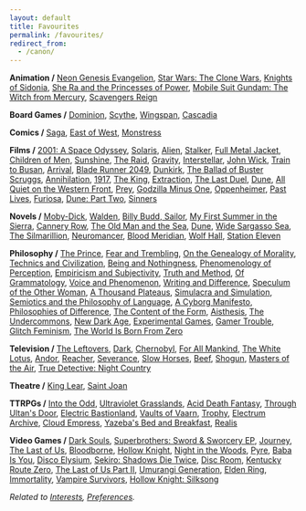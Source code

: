 ```yaml
---
layout: default
title: Favourites
permalink: /favourites/
redirect_from:
  - /canon/
---
```


**Animation /**
[Neon Genesis Evangelion](https://en.wikipedia.org/wiki/Neon_Genesis_Evangelion "Anno 1995"),
[Star Wars: The Clone Wars](https://en.wikipedia.org/wiki/Star_Wars:_The_Clone_Wars "Lucas 2008"),
[Knights of Sidonia](https://en.wikipedia.org/wiki/Knights_of_Sidonia "Shizuno 2014"),
[She Ra and the Princesses of Power](https://en.wikipedia.org/wiki/She-Ra_and_the_Princesses_of_Power "Stevenson 2018"),
[Mobile Suit Gundam: The Witch from Mercury](https://en.wikipedia.org/wiki/Mobile_Suit_Gundam:_The_Witch_from_Mercury "Yatate and Tomino 2022"),
[Scavengers Reign](https://en.wikipedia.org/wiki/Scavengers_Reign "Bennett and Huettner 2023")

**Board Games /**
[Dominion](https://en.wikipedia.org/wiki/Dominion_(card_game) "Vaccarino 2008"),
[Scythe](https://en.wikipedia.org/wiki/Scythe_(board_game) "Stegmaier 2016"),
[Wingspan](https://en.wikipedia.org/wiki/Wingspan_(board_game) "Hargrave 2019"),
[Cascadia](https://en.wikipedia.org/wiki/Cascadia_(board_game) "Flynn 2021")

**Comics /**
[Saga](https://en.wikipedia.org/wiki/Saga_(comics) "Vaughan 2012"),
[East of West](https://en.wikipedia.org/wiki/East_of_West "Hickman 2013"),
[Monstress](https://en.wikipedia.org/wiki/Monstress_(comics) "Liu 2015")

**Films /**
[2001: A Space Odyssey](https://en.wikipedia.org/wiki/2001:_A_Space_Odyssey "Kubrick 1968"),
[Solaris](https://en.wikipedia.org/wiki/Solaris_(1972_film) "Tarkovsky 1972"),
[Alien](https://en.wikipedia.org/wiki/Alien_(film) "Scott 1979"),
[Stalker](https://en.wikipedia.org/wiki/Stalker_(1979_film) "Tarkovsky 1979"),
[Full Metal Jacket](https://en.wikipedia.org/wiki/Full_Metal_Jacket "Kubrick 1987"),
[Children of Men](https://en.wikipedia.org/wiki/Children_of_Men "Cuarón 2006"),
[Sunshine](https://en.wikipedia.org/wiki/Sunshine_(2007_film) "Boyle 2007"),
[The Raid](https://en.wikipedia.org/wiki/The_Raid_(2011_film) "Evans 2011"),
[Gravity](https://en.wikipedia.org/wiki/Gravity_(2013_film) "Cuarón 2013"),
[Interstellar](https://en.wikipedia.org/wiki/Interstellar_(film) "Nolan 2014"),
[John Wick](https://en.wikipedia.org/wiki/John_Wick_(film) "Stahelski 2014"),
[Train to Busan](https://en.wikipedia.org/wiki/Train_to_Busan "Yeon 2016"),
[Arrival](https://en.wikipedia.org/wiki/Arrival_(film) "Villeneuve 2016"),
[Blade Runner 2049](https://en.wikipedia.org/wiki/Blade_Runner_2049 "Villeneuve 2017"),
[Dunkirk](https://en.wikipedia.org/wiki/Dunkirk_(2017_film) "Nolan 2017"),
[The Ballad of Buster Scruggs](https://en.wikipedia.org/wiki/The_Ballad_of_Buster_Scruggs "Coen and Coen 2018"),
[Annihilation](https://en.wikipedia.org/wiki/Annihilation_(film) "Garland 2018"),
[1917](https://en.wikipedia.org/wiki/1917_(2019_film) "Mendes 2019"),
[The King](https://en.wikipedia.org/wiki/The_King_(2019_film) "Michôd 2019"),
[Extraction](https://en.wikipedia.org/wiki/Extraction_(2020_film) "Hargrave 2020"),
[The Last Duel](https://en.wikipedia.org/wiki/The_Last_Duel_(2021_film) "Scott 2021"),
[Dune](https://en.wikipedia.org/wiki/Dune_(2021_film) "Villeneuve 2021"),
[All Quiet on the Western Front](https://en.wikipedia.org/wiki/All_Quiet_on_the_Western_Front_(2022_film) "Berger 2022"),
[Prey](https://en.wikipedia.org/wiki/Prey_(2022_film) "Trachtenberg 2022"),
[Godzilla Minus One](https://en.wikipedia.org/wiki/Godzilla_Minus_One "Yamazaki 2023"),
[Oppenheimer](https://en.wikipedia.org/wiki/Oppenheimer_(film) "Nolan 2023"),
[Past Lives](https://en.wikipedia.org/wiki/Past_Lives_(film) "Song 2023"),
[Furiosa](https://en.wikipedia.org/wiki/Furiosa:_A_Mad_Max_Saga "Miller 2024"),
[Dune: Part Two](https://en.wikipedia.org/wiki/Dune:_Part_Two "Villeneuve 2024"),
[Sinners](https://en.wikipedia.org/wiki/Sinners_(2025_film) "Coogler 2025")

**Novels /**
[Moby-Dick](https://en.wikipedia.org/wiki/Moby-Dick "Melville 1851"),
[Walden](https://en.wikipedia.org/wiki/Walden "Thoreau 1854"),
[Billy Budd, Sailor](https://en.wikipedia.org/wiki/Billy_Budd "Melville 1891"),
[My First Summer in the Sierra](https://vault.sierraclub.org/john_muir_exhibit/writings/my_first_summer_in_the_sierra/),
[Cannery Row](https://en.wikipedia.org/wiki/Cannery_Row_(novel) "Steinbeck 1945"),
[The Old Man and the Sea](https://en.wikipedia.org/wiki/The_Old_Man_and_the_Sea "Hemingway 1952"),
[Dune](https://en.wikipedia.org/wiki/Dune_(novel) "Herbert 1965"),
[Wide Sargasso Sea](https://en.wikipedia.org/wiki/Wide_Sargasso_Sea "Rhys 1966"),
[The Silmarillion](https://en.wikipedia.org/wiki/The_Silmarillion "Tolkien 1977"),
[Neuromancer](https://en.wikipedia.org/wiki/Neuromancer "Gibson 1984"),
[Blood Meridian](https://en.wikipedia.org/wiki/Blood_Meridian "McCarthy 1985"),
[Wolf Hall](https://en.wikipedia.org/wiki/Wolf_Hall "Mantel 2009"),
[Station Eleven](https://en.wikipedia.org/wiki/Station_Eleven "Mandel 2014")

**Philosophy /**
[The Prince](https://en.wikipedia.org/wiki/The_Prince "Machiavelli 1532"),
[Fear and Trembling](https://en.wikipedia.org/wiki/Fear_and_Trembling "Kierkegaard 1843"),
[On the Genealogy of Morality](https://en.wikipedia.org/wiki/On_the_Genealogy_of_Morality "Nietzsche 1887"),
[Technics and Civilization](https://en.wikipedia.org/wiki/Technics_and_Civilization "Mumford 1934"),
[Being and Nothingness](https://en.wikipedia.org/wiki/Being_and_Nothingness "Sartre 1943"),
[Phenomenology of Perception](https://en.wikipedia.org/wiki/Phenomenology_of_Perception "Merleau-Ponty 1945"),
[Empiricism and Subjectivity](https://cup.columbia.edu/book/empiricism-and-subjectivity/9780231068130/ "Deleuze 1953"),
[Truth and Method](https://en.wikipedia.org/wiki/Truth_and_Method "Gadamer 1960"),
[Of Grammatology](https://en.wikipedia.org/wiki/Of_Grammatology "Derrida 1967"),
[Voice and Phenomenon](https://en.wikipedia.org/wiki/Speech_and_Phenomena "Derrida 1967"),
[Writing and Difference](https://en.wikipedia.org/wiki/Writing_and_Difference "Derrida 1967"),
[Speculum of the Other Woman](https://en.wikipedia.org/wiki/Luce_Irigaray "Irigaray 1974"),
[A Thousand Plateaus](https://en.wikipedia.org/wiki/A_Thousand_Plateaus "Deleuze and Guattari 1980"),
[Simulacra and Simulation](https://en.wikipedia.org/wiki/Simulacra_and_Simulation "Baudrillard 1981"),
[Semiotics and the Philosophy of Language](https://en.wikipedia.org/wiki/Umberto_Eco "Eco 1984"),
[A Cyborg Manifesto](https://en.wikipedia.org/wiki/A_Cyborg_Manifesto "Haraway 1985"),
[Philosophies of Difference](https://en.wikipedia.org/wiki/Fran%C3%A7ois_Laruelle "Laruelle 1986"),
[The Content of the Form](https://en.wikipedia.org/wiki/Hayden_White "White 1987"),
[Aisthesis](https://en.wikipedia.org/wiki/Jacques_Ranci%C3%A8re "Rancière 2011"),
[The Undercommons](https://en.wikipedia.org/wiki/The_Undercommons "Harney and Moten 2013"),
[New Dark Age](https://www.versobooks.com/en-ca/products/640-new-dark-age "Bridle 2018"),
[Experimental Games](https://press.uchicago.edu/ucp/books/book/chicago/E/bo38460558.html "Jagoda 2020"),
[Gamer Trouble](https://nyupress.org/9781479834921/gamer-trouble/ "Phillips 2020"),
[Glitch Feminism](https://www.versobooks.com/en-ca/products/460-glitch-feminism "Russell 2020"),
[The World Is Born From Zero](https://www.degruyterbrill.com/document/doi/10.1515/9783110719451/ "Kunzelman 2022")

**Television /**
[The Leftovers](https://en.wikipedia.org/wiki/The_Leftovers_(TV_series) "HBO 2014"),
[Dark](https://en.wikipedia.org/wiki/Dark_(TV_series) "Netflix 2017"),
[Chernobyl](https://en.wikipedia.org/wiki/Chernobyl_(miniseries) "HBO 2019"),
[For All Mankind](https://en.wikipedia.org/wiki/For_All_Mankind_(TV_series) "Apple TV+ 2019"),
[The White Lotus](https://en.wikipedia.org/wiki/The_White_Lotus "HBO 2021"),
[Andor](https://en.wikipedia.org/wiki/Andor_(TV_series) "Disney+ 2022"),
[Reacher](https://en.wikipedia.org/wiki/Reacher_(TV_series) "Amazon Prime 2022"),
[Severance](https://en.wikipedia.org/wiki/Severance_(TV_series) "Apple TV+ 2022"),
[Slow Horses](https://en.wikipedia.org/wiki/Slow_Horses "Apple TV+ 2022"),
[Beef](https://en.wikipedia.org/wiki/Beef_(TV_series) "Netflix 2023"),
[Shogun](https://en.wikipedia.org/wiki/Sh%C5%8Dgun_(2024_TV_series) "FX 2024"),
[Masters of the Air](https://en.wikipedia.org/wiki/Masters_of_the_Air "Apple TV+ 2024"),
[True Detective: Night Country](https://en.wikipedia.org/wiki/True_Detective_season_4 "HBO 2024")

**Theatre /**
[King Lear](https://en.wikipedia.org/wiki/King_Lear "Shakespeare 1605"),
[Saint Joan](https://en.wikipedia.org/wiki/Saint_Joan_(play) "Shaw 1923")

**TTRPGs /**
[Into the Odd](https://freeleaguepublishing.com/games/into-the-odd/ "McDowall 2015"),
[Ultraviolet Grasslands](https://www.exaltedfuneral.com/products/uvg-2e "Rejec 2018"),
[Acid Death Fantasy](https://www.melsonia.com/products/acid-death-fantasy "Gearing 2019"),
[Through Ultan's Door](https://throughultansdoor.bigcartel.com/ "Laurence 2019"),
[Electric Bastionland](https://modiphius.net/products/electric-bastionland "McDowall 2020"),
[Vaults of Vaarn](https://vaultsofvaarn.com/ "Hunt 2020"),
[Trophy](https://trophyrpg.com/ "Ross 2021"),
[Electrum Archive](https://www.electrumarchive.com/ "Boven 2022"),
[Cloud Empress](https://cloudempress.com/ "Watt 2023"),
[Yazeba's Bed and Breakfast](https://possumcreekgames.com/en-ca/pages/yazebas-bed-breakfast "Dragon 2023"),
[Realis](https://thecalcutec.itch.io/realis "Walker 2025")

**Video Games /**
[Dark Souls](https://en.wikipedia.org/wiki/Dark_Souls_(video_game) "FromSoftware 2011"),
[Superbrothers: Sword & Sworcery EP](https://en.wikipedia.org/wiki/Superbrothers:_Sword_%26_Sworcery_EP "Superbrothers 2011"),
[Journey](https://en.wikipedia.org/wiki/Journey_(2012_video_game)),
[The Last of Us](https://en.wikipedia.org/wiki/The_Last_of_Us_(video_game) "Naughty Dog 2013"),
[Bloodborne](https://en.wikipedia.org/wiki/Bloodborne "FromSoftware 2015"),
[Hollow Knight](https://en.wikipedia.org/wiki/Hollow_Knight "Team Cherry 2017"),
[Night in the Woods](https://en.wikipedia.org/wiki/Night_in_the_Woods "Infinite Fall 2017"),
[Pyre](https://en.wikipedia.org/wiki/Pyre_(video_game) "Supergiant Games 2017"),
[Baba Is You](https://en.wikipedia.org/wiki/Baba_Is_You "Hempuli 2019"),
[Disco Elysium](https://en.wikipedia.org/wiki/Disco_Elysium "ZA/UM 2019"),
[Sekiro: Shadows Die Twice](https://en.wikipedia.org/wiki/Sekiro:_Shadows_Die_Twice "FromSoftware 2019"),
[Disc Room](https://en.wikipedia.org/wiki/Disc_Room "Terri, Dose, Kitty, and JW 2020"),
[Kentucky Route Zero](https://en.wikipedia.org/wiki/Kentucky_Route_Zero "Cardboard Computer 2020"),
[The Last of Us Part II](https://en.wikipedia.org/wiki/The_Last_of_Us_Part_II "Naughty Dog 2020"),
[Umurangi Generation](https://en.wikipedia.org/wiki/Umurangi_Generation "Origame Digital 2020"),
[Elden Ring](https://en.wikipedia.org/wiki/Elden_Ring "FromSoftware 2022"),
[Immortality](https://en.wikipedia.org/wiki/Immortality_(video_game)),
[Vampire Survivors](https://en.wikipedia.org/wiki/Vampire_Survivors "poncle 2022"),
[Hollow Knight: Silksong](https://en.wikipedia.org/wiki/Hollow_Knight:_Silksong "Team Cherry 2025")

*Related to [Interests](/interests/), [Preferences](/preferences/).*
